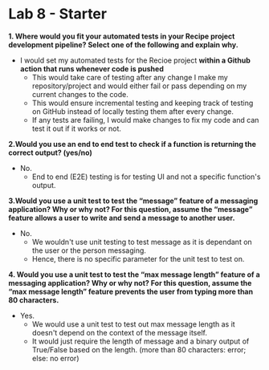 # Lab 8 - Starter


**1. Where would you fit your automated tests in your Recipe project development pipeline? Select one of the following and explain why.**

- I would set my automated tests for the Recioe project **within a Github action that runs whenever code is pushed** 
  - This would take care of testing after any change I make my repository/project and would either fail or pass depending on my current changes to the code.
  - This would ensure incremental testing and keeping track of testing on GitHub instead of locally testing them after every change.
  - If any tests are failing, I would make changes to fix my code and can test it out if it works or not.

**2.Would you use an end to end test to check if a function is returning the correct output? (yes/no)**
   
- No.
  - End to end (E2E) testing is for testing UI and not a specific function's output.

**3.Would you use a unit test to test the “message” feature of a messaging application? Why or why not? For this question, assume the “message” feature allows a user to write and send a message to another user.**

- No.
  - We wouldn't use unit testing to test message as it is dependant on the user or the person messaging. 
  - Hence, there is no specific parameter for the unit test to test on.

**4. Would you use a unit test to test the “max message length” feature of a messaging application? Why or why not? For this question, assume the “max message length” feature prevents the user from typing more than 80 characters.**

- Yes.
  - We would use a unit test to test out max message length as it doesn't depend on the context of the message itself.
  - It would just require the length of message and a binary output of True/False based on the length. (more than 80 characters: error; else: no error)
 

